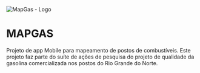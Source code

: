 ![MapGas - Logo](https://github.com/cesimarxavier/mapgas/blob/develop/img/mapgas.png)

# MAPGAS

Projeto de app Mobile para mapeamento de postos de combustíveis. Este projeto faz parte do suíte de ações de pesquisa do projeto de qualidade da gasolina comercializada nos postos do Rio Grande do Norte.

